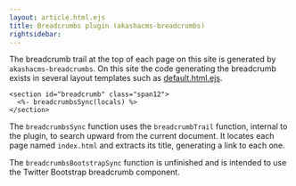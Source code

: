 ```yaml
---
layout: article.html.ejs
title: Breadcrumbs plugin (akashacms-breadcrumbs)
rightsidebar:
---
```


The breadcrumb trail at the top of each page on this site is generated by `akashacms-breadcrumbs`.  On this site the code generating the breadcrumb exists in several layout templates such as [default.html.ejs](https://github.com/robogeek/akashacms-website/blob/master/layouts/default.html.ejs).

    <section id="breadcrumb" class="span12">
      <%- breadcrumbsSync(locals) %>
    </section>

The `breadcrumbsSync` function uses the `breadcrumbTrail` function, internal to the plugin, to search upward from the current document.  It locates each page named `index.html` and extracts its title, generating a link to each one.

The `breadcrumbsBootstrapSync` function is unfinished and is intended to use the Twitter Bootstrap breadcrumb component.